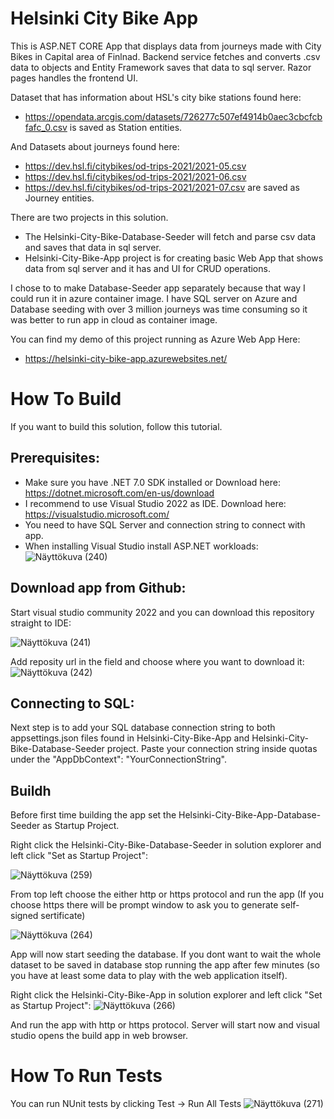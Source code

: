 <h1>Helsinki City Bike App</h1>

This is ASP.NET CORE App that displays data from journeys made with City Bikes in Capital area of Finlnad.
Backend service fetches and converts .csv data to objects and Entity Framework saves that data to sql server.
Razor pages handles the frontend UI.

Dataset that has information about HSL's city bike stations found here: 
+ https://opendata.arcgis.com/datasets/726277c507ef4914b0aec3cbcfcbfafc_0.csv
is saved as Station entities.
  
And Datasets about journeys found here:
+ https://dev.hsl.fi/citybikes/od-trips-2021/2021-05.csv
+ https://dev.hsl.fi/citybikes/od-trips-2021/2021-06.csv
+ https://dev.hsl.fi/citybikes/od-trips-2021/2021-07.csv
are saved as Journey entities.

There are two projects in this solution.

+ The Helsinki-City-Bike-Database-Seeder will fetch and parse csv data and saves that data in sql server.
+ Helsinki-City-Bike-App project is for creating basic Web App that shows data from sql server and it has and UI for CRUD operations.

I chose to to make Database-Seeder app separately because that way I could run it in azure container image. I have SQL server on Azure and Database seeding with over 3 million journeys was time consuming so it was better to run app in cloud as container image.

You can find my demo of this project running as Azure Web App Here:
+ https://helsinki-city-bike-app.azurewebsites.net/

<h1>How To Build</h1>

If you want to build this solution, follow this tutorial.

<h2>Prerequisites:</h2>

+ Make sure you have .NET 7.0 SDK installed or Download here: https://dotnet.microsoft.com/en-us/download
+ I recommend to use Visual Studio 2022 as IDE. Download here: https://visualstudio.microsoft.com/
+ You need to have SQL Server and connection string to connect with app.
+ When installing Visual Studio install ASP.NET workloads:
![Näyttökuva (240)](https://user-images.githubusercontent.com/55025026/212563331-cb5d4748-13e6-4de6-874b-8f474b52823a.png)


<h2>Download app from Github:</h2>

Start visual studio community 2022 and you can download this repository straight to IDE:

![Näyttökuva (241)](https://user-images.githubusercontent.com/55025026/212563600-cdc574e4-9434-4a11-acc3-26ddd90d8d2b.png)

Add reposity url in the field and choose where you want to download it:
![Näyttökuva (242)](https://user-images.githubusercontent.com/55025026/212563759-047dd38a-4ceb-4cb4-bb0f-545de96b19c3.png)

<h2>Connecting to SQL:</h2>

Next step is to add your SQL database connection string to both appsettings.json files found in Helsinki-City-Bike-App and Helsinki-City-Bike-Database-Seeder project. Paste your connection string inside quotas under the "AppDbContext": "YourConnectionString".

<h2>Buildh</h2>

Before first time building the app set the Helsinki-City-Bike-App-Database-Seeder as Startup Project.

Right click the Helsinki-City-Bike-Database-Seeder in solution explorer and left click "Set as Startup Project":

![Näyttökuva (259)](https://user-images.githubusercontent.com/55025026/214257443-24c647e5-1690-4778-9f36-26b73b025feb.png)

From top left choose the either http or https protocol and run the app (If you choose https there will be prompt window to ask you to generate self-signed sertificate)

![Näyttökuva (264)](https://user-images.githubusercontent.com/55025026/214259831-713f8065-c22d-4a1b-b5d4-e8e2f4258adf.png)

App will now start seeding the database. If you dont want to wait the whole dataset to be saved in database stop running the app after few minutes (so you have at least some data to play with the web application itself).

Right click the Helsinki-City-Bike-App in solution explorer and left click "Set as Startup Project":
![Näyttökuva (266)](https://user-images.githubusercontent.com/55025026/214263310-e54a3b20-a352-47e7-9a85-0c8e8ff1e937.png)

And run the app with http or https protocol. Server will start now and visual studio opens the build app in web browser.


<h1>How To Run Tests</h1>

You can run NUnit tests by clicking Test -> Run All Tests
![Näyttökuva (271)](https://user-images.githubusercontent.com/55025026/216923437-b07fd7ca-90dd-431c-a1a0-3fb02a577e05.png)


